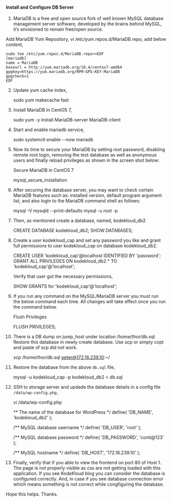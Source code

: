 ####  Install and Configure DB Server 

1. MariaDB is a free and open source fork of well known MySQL database management server software, developed by the brains behind MySQL, it’s envisioned to remain free/open source.

Add MariaDB Yum Repository, vi /etc/yum.repos.d/MariaDB.repo, add below content,

    sudo tee /etc/yum.repos.d/MariaDB.repo<<EOF 
    [mariadb]
    name = MariaDB
    baseurl = http://yum.mariadb.org/10.4/centos7-amd64
    gpgkey=https://yum.mariadb.org/RPM-GPG-KEY-MariaDB
    gpgcheck=1
    EOF

2. Update yum cache index,

    sudo yum makecache fast

3. Install MariaDB in CentOS 7,

    sudo yum -y install MariaDB-server MariaDB-client

4. Start and enable mariadb service,

    sudo systemctl enable --now mariadb

5. Now its time to secure your MariaDB by setting root password, disabling remote root login, removing the test database as well as anonymous users and finally reload privileges as shown in the screen shot below:

   Secure MariaDB in CentOS 7

    mysql_secure_installation

5. After securing the database server, you may want to check certain MariaDB features such as: installed version, default program argument list, and also login to the MariaDB command shell as follows:

    mysql -V
    mysqld --print-defaults
    mysql -u root -p

6. Then, as mentioned create a database, named, kodekloud_db2

    CREATE DATABASE kodekloud_db2;
    SHOW DATABASES;

7. Create a user kodekloud_cap and set any password you like and grant full permissions to user kodekloud_cap on database kodekloud_db2.

    CREATE USER 'kodekloud_cap'@localhost IDENTIFIED BY 'password';
    GRANT ALL PRIVILEGES ON kodekloud_db2.* TO 'kodekloud_cap'@'localhost';

   Verify that user got the necessary permissions,

    SHOW GRANTS for 'kodekloud_cap'@'localhost';

8. If you run any command on the MySQL/MariaDB server you must run the below command each time. All changes will take effect once you run the command below.

   Flush Privileges
    
    FLUSH PRIVILEGES;

9. There is a DB dump on jump_host under location /home/thor/db.sql. Restore this database in newly create database. Use scp or simply copt and paste of scp did not work.

    scp /home/thor/db.sql peter@172.16.239.10:~/

10. Restore the database from the above `db.sql` file,

    mysql -u kodekloud_cap -p kodekloud_db2 < db.sql

11. SSH to storage server and updade the database details in a config file `/data/wp-config.php`,

    vi /data/wp-config.php


    ** The name of the database for WordPress */
    define( 'DB_NAME', 'kodekloud_db2' );

    /** MySQL database username */
    define( 'DB_USER', 'root' );

    /** MySQL database password */
    define( 'DB_PASSWORD', 'conti@123' );

    /** MySQL hostname */
    define( 'DB_HOST', '172.16.239.10' );

12. Finally, verify that if you able to view the frontend on port 80 of Host 1. The page is not properly visible as css are not getting loaded with this application. If you see KodeKloud blog you can consider the database is configured correctly. And, in case if you see database connection error which means something is not correct while congfiguring the database.

Hope this helps. Thanks.

    



